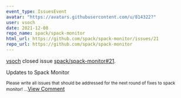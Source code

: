 ```yaml
---
event_type: IssuesEvent
avatar: "https://avatars.githubusercontent.com/u/814322?"
user: vsoch
date: 2021-12-08
repo_name: spack/spack-monitor
html_url: https://github.com/spack/spack-monitor/issues/21
repo_url: https://github.com/spack/spack-monitor
---
```


<a href='https://github.com/vsoch' target='_blank'>vsoch</a> closed issue <a href='https://github.com/spack/spack-monitor/issues/21' target='_blank'>spack/spack-monitor#21</a>.

<p>Updates to Spack Monitor</p><small>Please write all issues that should be addressed for the next round of fixes to spack monitor!...</small><a href='https://github.com/spack/spack-monitor/issues/21' target='_blank'>View Comment</a>